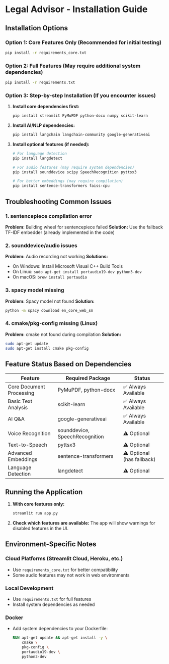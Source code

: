 # Legal Advisor - Installation Guide

## Installation Options

### Option 1: Core Features Only (Recommended for initial testing)
```bash
pip install -r requirements_core.txt
```

### Option 2: Full Features (May require additional system dependencies)
```bash
pip install -r requirements.txt
```

### Option 3: Step-by-step Installation (If you encounter issues)

1. **Install core dependencies first:**
   ```bash
   pip install streamlit PyMuPDF python-docx numpy scikit-learn
   ```

2. **Install AI/NLP dependencies:**
   ```bash
   pip install langchain langchain-community google-generativeai
   ```

3. **Install optional features (if needed):**
   ```bash
   # For language detection
   pip install langdetect

   # For audio features (may require system dependencies)
   pip install sounddevice scipy SpeechRecognition pyttsx3

   # For better embeddings (may require compilation)
   pip install sentence-transformers faiss-cpu
   ```

## Troubleshooting Common Issues

### 1. sentencepiece compilation error
**Problem:** Building wheel for sentencepiece failed
**Solution:** Use the fallback TF-IDF embedder (already implemented in the code)

### 2. sounddevice/audio issues
**Problem:** Audio recording not working
**Solutions:**
- On Windows: Install Microsoft Visual C++ Build Tools
- On Linux: `sudo apt-get install portaudio19-dev python3-dev`
- On macOS: `brew install portaudio`

### 3. spacy model missing
**Problem:** Spacy model not found
**Solution:**
```bash
python -m spacy download en_core_web_sm
```

### 4. cmake/pkg-config missing (Linux)
**Problem:** cmake not found during compilation
**Solution:**
```bash
sudo apt-get update
sudo apt-get install cmake pkg-config
```

## Feature Status Based on Dependencies

| Feature | Required Package | Status |
|---------|-----------------|--------|
| Core Document Processing | PyMuPDF, python-docx | ✅ Always Available |
| Basic Text Analysis | scikit-learn | ✅ Always Available |
| AI Q&A | google-generativeai | ✅ Always Available |
| Voice Recognition | sounddevice, SpeechRecognition | ⚠️ Optional |
| Text-to-Speech | pyttsx3 | ⚠️ Optional |
| Advanced Embeddings | sentence-transformers | ⚠️ Optional (has fallback) |
| Language Detection | langdetect | ⚠️ Optional |

## Running the Application

1. **With core features only:**
   ```bash
   streamlit run app.py
   ```

2. **Check which features are available:**
   The app will show warnings for disabled features in the UI.

## Environment-Specific Notes

### Cloud Platforms (Streamlit Cloud, Heroku, etc.)
- Use `requirements_core.txt` for better compatibility
- Some audio features may not work in web environments

### Local Development
- Use `requirements.txt` for full features
- Install system dependencies as needed

### Docker
- Add system dependencies to your Dockerfile:
  ```dockerfile
  RUN apt-get update && apt-get install -y \
      cmake \
      pkg-config \
      portaudio19-dev \
      python3-dev
  ```
